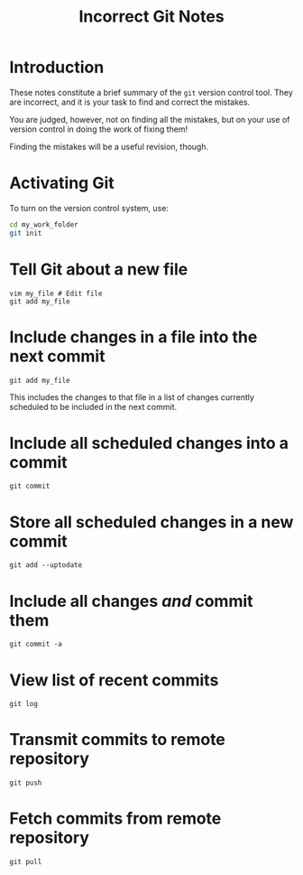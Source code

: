 ﻿---
title: Incorrect Git Notes
---

Introduction
============

These notes constitute a brief summary of the `git` version control tool.
They are incorrect, and it is your task to find and correct the mistakes.

You are judged, however, not on finding all the mistakes, but on your use of version control
in doing the work of fixing them!

Finding the mistakes will be a useful revision, though.

Activating Git
==============

To turn on the version control system, use:

``` bash
cd my_work_folder
git init
```

Tell Git about a new file
======================

```
vim my_file # Edit file
git add my_file
```

Include changes in a file into the next commit 
==============================================

```
git add my_file
```

This includes the changes to that file in a list of changes
currently scheduled to be included in the next commit.

Include all scheduled changes into a commit
===============================================

```
git commit
```

Store all scheduled changes in a new commit
==========================================

```
git add --uptodate
```

Include all changes *and* commit them
====================================

```
git commit -a 
```

View list of recent commits
==========================

```
git log
```

Transmit commits to remote repository
====================================

```
git push
```

Fetch commits from remote repository
===================================

```
git pull
```

